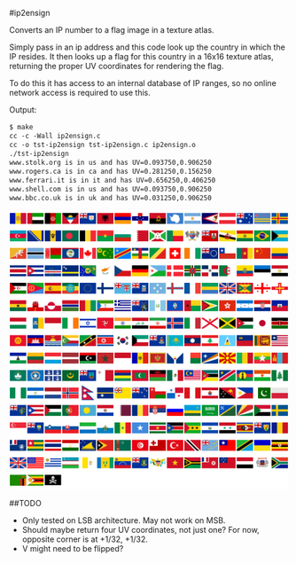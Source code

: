 #ip2ensign

Converts an IP number to a flag image in a texture atlas.

Simply pass in an ip address and this code look up the country in which the IP resides.
It then looks up a flag for this country in a 16x16 texture atlas, returning the proper UV coordinates for rendering the flag.

To do this it has access to an internal database of IP ranges, so no online network access is required to use this.

Output:
```
$ make
cc -c -Wall ip2ensign.c
cc -o tst-ip2ensign tst-ip2ensign.c ip2ensign.o
./tst-ip2ensign
www.stolk.org is in us and has UV=0.093750,0.906250
www.rogers.ca is in ca and has UV=0.281250,0.156250
www.ferrari.it is in it and has UV=0.656250,0.406250
www.shell.com is in us and has UV=0.093750,0.906250
www.bbc.co.uk is in uk and has UV=0.031250,0.906250
```

![Screenshot](/art/flagatlas.png)

##TODO
* Only tested on LSB architecture. May not work on MSB.
* Should maybe return four UV coordinates, not just one? For now, opposite corner is at +1/32, +1/32.
* V might need to be flipped?

